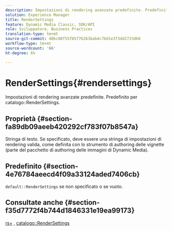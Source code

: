 ```yaml
---
description: Impostazioni di rendering avanzate predefinite. Predefinito per le impostazioni RenderSettings del catalogo.
solution: Experience Manager
title: RenderSettings
feature: Dynamic Media Classic, SDK/API
role: Sviluppatore, Business Practices
translation-type: tm+mt
source-git-commit: d0bc88f55f857762b3bab4c76d1e3f3dd2733d60
workflow-type: tm+mt
source-wordcount: '66'
ht-degree: 6%

---
```



# RenderSettings{#rendersettings}

Impostazioni di rendering avanzate predefinite. Predefinito per catalogo::RenderSettings.

## Proprietà {#section-fa89db09aeeb420292cf783f07b8547a}

Stringa di testo. Se specificato, deve essere una stringa di impostazioni di rendering valida, come definita con lo strumento di authoring delle vignette (parte del pacchetto di authoring delle immagini di Dynamic Media).

## Predefinito {#section-4e76784aeecd4f09a33124aded7406cb}

`default::RenderSettings` se non specificato o se vuoto.

## Consultate anche {#section-f35d7772f4b744d1846331e19ea99173}

[rs=](../../../../../ir-api/http-protocol/image-rendering-api-ref/c-ir-http-protocol-ref/c-ir-http-protocol-command-reference/r-ir-rs.md#reference-d20cefaaa6cd4f449d1591c87959b4cf) ,  [catalogo::RenderSettings](../../../../../ir-api/material-cat/image-rendering-api-ref/c-ir-material-catalog/c-ir-attributes-reference/r-ir-rendersettings.md#reference-f3ae5e18095d40b2a8edef957dd82fbd)
